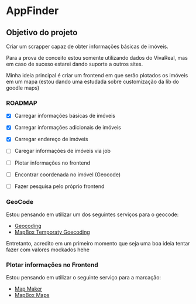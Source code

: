 # AppFinder

## Objetivo do projeto

Criar um scrapper capaz de obter informações básicas de imóveis.

Para a prova de conceito estou somente utilizando dados do VivaReal, mas em caso de suceso estarei dando suporte a outros sites.

Minha ideia principal é criar um frontend em que serão plotados os imóveis em um mapa (estou dando uma estudada sobre customização da lib do goodle maps)


### ROADMAP
- [x] Carregar informações básicas de imóveis
- [x] Carregar informações adicionais de imóveis 
- [x] Carregar endereço de imóveis
- [ ] Caregar informações de imóveis via job
- [ ] Plotar informações no frontend
- [ ] Encontrar coordenada no imóvel (Geocode)
- [ ] Fazer pesquisa pelo próprio frontend


### GeoCode
Estou pensando em utilizar um dos seguintes serviços para o geocode:
 - [Geocoding](https://geocode.maps.co)
 - [MapBox Temporaty Goecoding](https://www.mapbox.com/pricing#temporary-geocoding-api)

Entretanto, acredito em um primeiro momento que seja uma boa ideia tentar fazer com valores mockados hehe

### Plotar informações no Frontend
Estou pensando em utilizar o seguinte serviço para a marcação:
 - [Map Maker](https://maps.co)
 - [MapBox Maps](https://docs.mapbox.com/help/how-to-videos/custom-markers-gl-js-video/)
